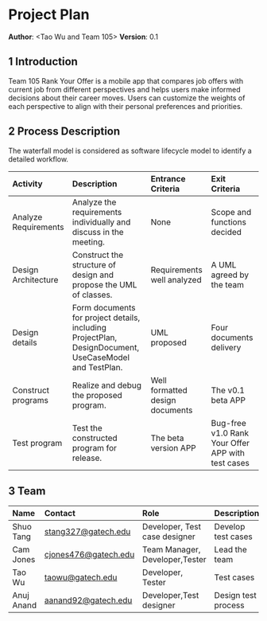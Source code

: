 # Project Plan

**Author**: \<Tao Wu and Team 105\>
**Version**: 0.1

## 1 Introduction

Team 105 Rank Your Offer is a mobile app that compares job offers with current job from different perspectives and helps users make informed decisions about their career moves. Users can customize the weights of each perspective to align with their personal preferences and priorities.

## 2 Process Description
The waterfall model is considered as software lifecycle model to identify a detailed workflow.

| Activity | Description | Entrance Criteria | Exit Criteria
| :------------- | :------------- | :------------- | :------------- | 
|Analyze Requirements|Analyze the requirements individually and discuss in the meeting.|None |Scope and functions decided||
|Design Architecture|Construct the structure of design and propose the UML of classes.|Requirements well analyzed |A UML agreed by the team||
|Design details|Form documents for project details, including ProjectPlan, DesignDocument, UseCaseModel and TestPlan.|UML proposed|Four documents delivery||
|Construct programs|Realize and debug the proposed program.|Well formatted design documents |The v0.1 beta APP||
|Test program|Test the constructed program for release.|The beta version APP |Bug-free v1.0 Rank Your Offer APP with test cases||


## 3 Team

| Name | Contact | Role | Description
| :------------- | :------------- | :------------- | :------------- | 
|  Shuo Tang  | stang327@gatech.edu | Developer, Test case designer      | Develop test cases ||
|  Cam Jones  | cjones476@gatech.edu| Team Manager, Developer,Tester      | Lead the team    ||
|  Tao Wu     | taowu@gatech.edu    | Developer, Tester    |  Test cases    ||
|  Anuj Anand | aanand92@gatech.edu | Developer,Test designer | Design test process    ||

